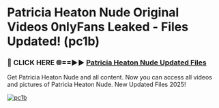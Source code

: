 # Patricia Heaton Nude Original Videos 0nlyFans Leaked - Files Updated! (pc1b)

<h3>🔴 CLICK HERE 🌐==►► <a href="https://tinyurl.com/5h6xmrr3" rel="nofollow">Patricia Heaton Nude Updated Files</a></h3>

Get Patricia Heaton Nude and all content. Now you can access all videos and pictures of Patricia Heaton Nude. New Updated Files 2025!

[![pc1b](https://i.imgur.com/KVD873Z.gif)](https://tinyurl.com/5h6xmrr3)
